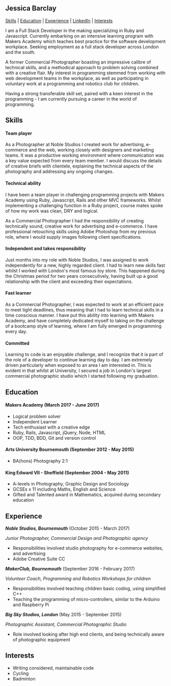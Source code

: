 ## Jessica Barclay

[Skills](#skills) | [Education](#education) | [Experience](#experience) | [LinkedIn](https://www.linkedin.com/in/jessica-barclay-bab35b10b/) | [Interests](#interests)

  I am a Full Stack Developer in the making specializing in Ruby and Javascript. Currently embarking on an intensive learning program with Makers Academy which teaches best practice for the software development workplace. Seeking employment as a full stack developer across London and the south.

  A former Commercial Photographer boasting an impressive calibre of technical skills, and a methodical approach to problem solving combined with a creative flair. My interest in programming stemmed from working with web development teams in the workplace, as well as participating in voluntary work at a programming and robotics club for children.

  Having a strong transferable skill set, paired with a keen interest in the programming - I am currently pursuing a career in the world of programming.


## Skills


#### Team player

  As a Photographer at Noble Studios I created work for advertising, e-commerce and the web, working closely with designers and marketing teams.
  It was a productive working environment where communication was a key value expected from every team member. I would discuss the details of creative briefs with clientele, explaining the technical aspects of the photography and addressing any ongoing changes.


#### Technical ability

  I have been a team player in challenging programming projects with Makers Academy using Ruby, Javascript, Rails and other MVC frameworks. Whilst implementing a challenging function in a Ruby project, course mates spoke of how my work was clean, DRY and logical.

  As a Commercial Photographer I had the responsibility of creating technically sound, creative work for advertising and e-commerce. I have professional retouching skills using Adobe Photoshop from my previous role, where I would supply images following client specifications.


#### Independent and takes responsibility

  Just months into my role with Noble Studios, I was assigned to work independently for a new, highly regarded client. I had to learn new skills fast whilst I worked with London's most famous toy store. This happened during the Christmas period for two years consecutively, having built up a good relationship with the client and exceeding their expectations.


#### Fast learner

  As a Commercial Photographer, I was expected to work at an efficient pace to meet tight deadlines, thus meaning that I had to learn technical skills in a time conscious manner. I have put this ability into learning with Makers Academy, and have completely dedicated myself to taking on the challenge of a bootcamp style of learning, where I am fully emerged in programming every day.


#### Committed

  Learning to code is an enjoyable challenge, and I recognize that it is part of the role of a developer to continue learning day to day. I am extremely driven particularly when exposed to an area I am interested in. This is evident in that whilst at University, I secured a job in London's largest commercial photographic studio which I started following my graduation.


## Education

#### Makers Academy (March 2017 - June 2017)

- Logical problem solver
- Independent Learner
- Tech enthusiast with a creative edge
- Ruby, Rails, Javascript, jQuery, Node, HTML
- OOP, TDD, BDD, Git and version control

#### Arts University Bournemouth (September 2012 - May 2015)

- BA(hons) Photography 2:1

#### King Edward VII - Sheffield (September 2004 - May 2011)

- A-levels in Photography, Graphic Design and Sociology
- GCSEs x 11 including Maths, English and Science
- Gifted and Talented award in Mathematics, acquired during secondary education

## Experience

**_Noble Studios, Bournemouth_** (October 2015 - March 2017)

*Junior Photographer, Commercial Design and Photographic agency*

- Responsibilities involved studio photography for e-commerce websites, and advertising
- Adobe Creative Suite CC


**_MakerClub, Bournemouth_** (September 2016 - February 2017)

*Volunteer Coach, Programming and Robotics Workshops for children*

- Responsibilities involved teaching children basic coding, using simplified C++
- Teaching the programming of micro-controllers, similar to the Arduino and Raspberry Pi


**_Big Sky Studios, London_** (May 2015 - September 2015)

*Photographic Assistant, Commercial Photographic Studio*

- Role involved looking after high end clients, and being technically aware of photographic equipment

## Interests

- Writing considered, maintainable code
- Cycling
- Badminton
